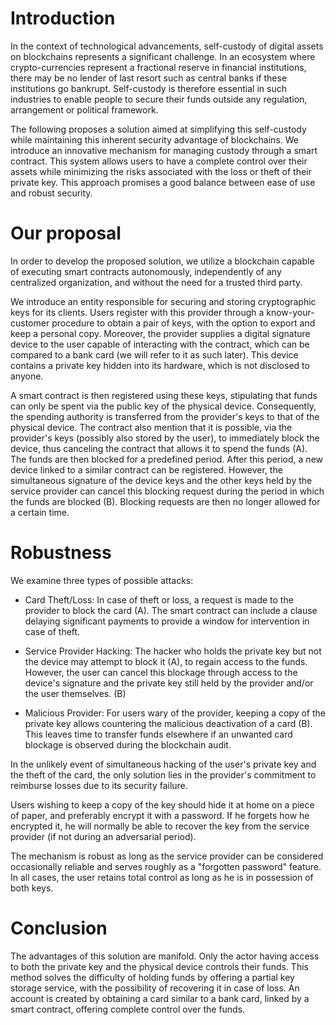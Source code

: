 # Introduction

In the context of technological advancements, self-custody of digital assets on blockchains represents a significant challenge. 
In an ecosystem where crypto-currencies represent a fractional reserve in financial institutions, there may be no lender of last resort such as central banks if these institutions go bankrupt. 
Self-custody is therefore essential in such industries to enable people to secure their funds outside any regulation, arrangement or political framework.

 The following proposes a solution aimed at simplifying this self-custody while maintaining this inherent security advantage of blockchains. We introduce an innovative mechanism for managing custody through a smart contract. This system allows users to have a complete control over their assets while minimizing the risks associated with the loss or theft of their private key. This approach promises a good balance between ease of use and robust security.

# Our proposal
In order to develop the proposed solution, we utilize a blockchain capable of executing smart contracts autonomously, independently of any centralized organization, and without the need for a trusted third party.

We introduce an entity responsible for securing and storing cryptographic keys for its clients. Users register with this provider through a know-your-customer procedure to obtain a pair of keys, with the option to export and keep a personal copy. Moreover, the provider supplies a digital signature device to the user capable of interacting with the contract, which can be compared to a bank card (we will refer to it as such later). This device contains a private key hidden into its hardware, which is not disclosed to anyone.

 A smart contract is then registered using these keys, stipulating that funds can only be spent via the public key of the physical device. Consequently, the spending authority is transferred from the provider's keys to that of the physical device.
The contract also mention that it is possible, via the provider's keys (possibly also stored by the user), to immediately block the device, thus canceling the contract that allows it to spend the funds (A). The funds are then blocked for a predefined period. After this period, a new device linked to a similar contract can be registered. However, the simultaneous signature of the device keys and the other keys held by the service provider can cancel this blocking request during the period in which the funds are blocked (B). Blocking requests are then no longer allowed for a certain time.

# Robustness
We examine three types of possible attacks:


- Card Theft/Loss: In case of theft or loss, a request is made to the provider to block the card (A). The smart contract can include a clause delaying significant payments to provide a window for intervention in case of theft.

- Service Provider Hacking: The hacker who holds the private key but not the device may attempt to block it (A), to regain access to the funds. However, the user can cancel this blockage through access to the device's signature and the private key still held by the provider and/or the user themselves. (B)

- Malicious Provider: For users wary of the provider, keeping a copy of the private key allows countering the malicious deactivation of a card (B). This leaves time to transfer funds elsewhere if an unwanted card blockage is observed during the blockchain audit.


In the unlikely event of simultaneous hacking of the user's private key and the theft of the card, the only solution lies in the provider's commitment to reimburse losses due to its security failure.

Users wishing to keep a copy of the key should hide it at home on a piece of paper, and preferably encrypt it with a password. If he forgets how he encrypted it, he will normally be able to recover the key from the service provider (if not during an adversarial period).

The mechanism is robust as long as the service provider can be considered occasionally reliable and serves roughly as a "forgotten password" feature.
In all cases, the user retains total control as long as he is in possession of both keys.
# Conclusion
The advantages of this solution are manifold. Only the actor having access to both the private key and the physical device controls their funds. This method solves the difficulty of holding funds by offering a partial key storage service, with the possibility of recovering it in case of loss. An account is created by obtaining a card similar to a bank card, linked by a smart contract, offering complete control over the funds.

